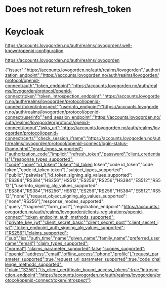 # Does not return refresh_token


# Keycloak


https://accounts.lovogorden.no/auth/realms/lovogorden/.well-known/openid-configuration

https://accounts.lovogorden.no/auth/realms/lovogorden

{"issuer":"https://accounts.lovogorden.no/auth/realms/lovogorden","authorization_endpoint":"https://accounts.lovogorden.no/auth/realms/lovogorden/protocol/openid-connect/auth","token_endpoint":"https://accounts.lovogorden.no/auth/realms/lovogorden/protocol/openid-connect/token","token_introspection_endpoint":"https://accounts.lovogorden.no/auth/realms/lovogorden/protocol/openid-connect/token/introspect","userinfo_endpoint":"https://accounts.lovogorden.no/auth/realms/lovogorden/protocol/openid-connect/userinfo","end_session_endpoint":"https://accounts.lovogorden.no/auth/realms/lovogorden/protocol/openid-connect/logout","jwks_uri":"https://accounts.lovogorden.no/auth/realms/lovogorden/protocol/openid-connect/certs","check_session_iframe":"https://accounts.lovogorden.no/auth/realms/lovogorden/protocol/openid-connect/login-status-iframe.html","grant_types_supported":["authorization_code","implicit","refresh_token","password","client_credentials"],"response_types_supported":["code","none","id_token","token","id_token token","code id_token","code token","code id_token token"],"subject_types_supported":["public","pairwise"],"id_token_signing_alg_values_supported":["ES384","RS384","HS256","HS512","ES256","RS256","HS384","ES512","RS512"],"userinfo_signing_alg_values_supported":["ES384","RS384","HS256","HS512","ES256","RS256","HS384","ES512","RS512","none"],"request_object_signing_alg_values_supported":["none","RS256"],"response_modes_supported":["query","fragment","form_post"],"registration_endpoint":"https://accounts.lovogorden.no/auth/realms/lovogorden/clients-registrations/openid-connect","token_endpoint_auth_methods_supported":["private_key_jwt","client_secret_basic","client_secret_post","client_secret_jwt"],"token_endpoint_auth_signing_alg_values_supported":["RS256"],"claims_supported":["sub","iss","auth_time","name","given_name","family_name","preferred_username","email"],"claim_types_supported":["normal"],"claims_parameter_supported":false,"scopes_supported":["openid","address","email","offline_access","phone","profile"],"request_parameter_supported":true,"request_uri_parameter_supported":true,"code_challenge_methods_supported":["plain","S256"],"tls_client_certificate_bound_access_tokens":true,"introspection_endpoint":"https://accounts.lovogorden.no/auth/realms/lovogorden/protocol/openid-connect/token/introspect"}

